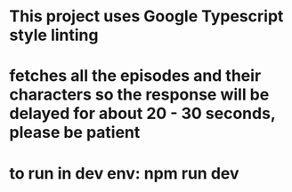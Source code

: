 # This project uses Google Typescript style linting

# fetches all the episodes and their characters so the response will be delayed for about 20 - 30 seconds, please be patient

# to run in dev env: npm run dev
